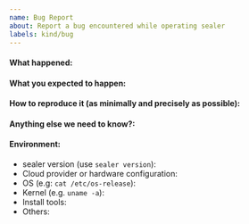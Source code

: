 ```yaml
---
name: Bug Report
about: Report a bug encountered while operating sealer
labels: kind/bug
---
```


<!-- Please use this template while reporting a bug and provide as much info as possible. Not doing so may result in your bug not being addressed in a timely manner. Thanks!

-->

#### What happened:

#### What you expected to happen:

#### How to reproduce it (as minimally and precisely as possible):

#### Anything else we need to know?:

#### Environment:
- sealer version (use `sealer version`):
- Cloud provider or hardware configuration:
- OS (e.g: `cat /etc/os-release`):
- Kernel (e.g. `uname -a`):
- Install tools:
- Others:
